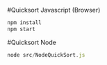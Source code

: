 #Quicksort Javascript (Browser)

```javascript
npm install 
npm start
```
#Quicksort Node 
```javascript 
node src/NodeQuickSort.js
```
